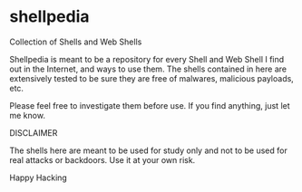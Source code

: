 # shellpedia
Collection of Shells and Web Shells

Shellpedia is meant to be a repository for every Shell and Web Shell I find out in the Internet, and ways to use them.
The shells contained in here are extensively tested to be sure they are free of malwares, malicious payloads, etc.

Please feel free to investigate them before use. If you find anything, just let me know.

DISCLAIMER

The shells here are meant to be used for study only and not to be used for real attacks or backdoors. Use it at your own risk.


Happy Hacking
